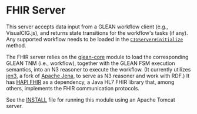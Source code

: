 # FHIR Server

This server accepts data input from a GLEAN workflow client (e.g., VisualCIG.js), and returns state transitions for the workflow's tasks (if any). Any supported workflow needs to be loaded in the [`CIGServer#initialize`](src/main/java/wvw/cig/fhir/server/CIGServer.java) method.

The FHIR server relies on the [glean-core](https://github.com/william-vw/glean/glean-core) module to load the corresponding GLEAN TNM (i.e., workflow), together with the GLEAN FSM execution semantics, into an N3 reasoner to execute the workflow. (It currently utilizes [jen3](https://github.com/william-vw/jen3), a fork of [Apache Jena](http://jena.apache.org), to serve as N3 reasoner and work with RDF.) It has [HAPI FHIR](https://hapifhir.io/) as a dependency, a Java HL7 FHIR library that, among others, implements the FHIR communication protocols.

See the [INSTALL](INSTALL) file for running this module using an Apache Tomcat server.
